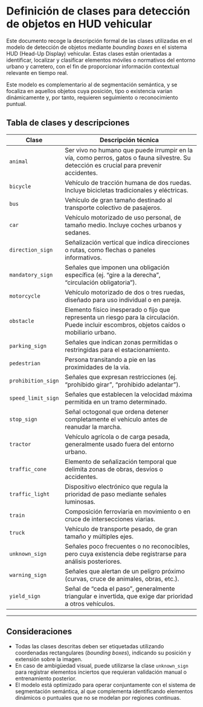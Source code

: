 # D**efinición de clases para detección de objetos en HUD vehicular**

Este documento recoge la descripción formal de las clases utilizadas en el modelo de detección de objetos mediante *bounding boxes* en el sistema HUD (Head-Up Display) vehicular. Estas clases están orientadas a identificar, localizar y clasificar elementos móviles o normativos del entorno urbano y carretero, con el fin de proporcionar información contextual relevante en tiempo real.

Este modelo es complementario al de segmentación semántica, y se focaliza en aquellos objetos cuya posición, tipo o existencia varían dinámicamente y, por tanto, requieren seguimiento o reconocimiento puntual.

## **Tabla de clases y descripciones**

| Clase                | Descripción técnica                                                                 |
|----------------------|--------------------------------------------------------------------------------------|
| `animal`             | Ser vivo no humano que puede irrumpir en la vía, como perros, gatos o fauna silvestre. Su detección es crucial para prevenir accidentes. |
| `bicycle`            | Vehículo de tracción humana de dos ruedas. Incluye bicicletas tradicionales y eléctricas. |
| `bus`                | Vehículo de gran tamaño destinado al transporte colectivo de pasajeros. |
| `car`                | Vehículo motorizado de uso personal, de tamaño medio. Incluye coches urbanos y sedanes. |
| `direction_sign`     | Señalización vertical que indica direcciones o rutas, como flechas o paneles informativos. |
| `mandatory_sign`     | Señales que imponen una obligación específica (ej. “gire a la derecha”, “circulación obligatoria”). |
| `motorcycle`         | Vehículo motorizado de dos o tres ruedas, diseñado para uso individual o en pareja. |
| `obstacle`           | Elemento físico inesperado o fijo que representa un riesgo para la circulación. Puede incluir escombros, objetos caídos o mobiliario urbano. |
| `parking_sign`       | Señales que indican zonas permitidas o restringidas para el estacionamiento. |
| `pedestrian`         | Persona transitando a pie en las proximidades de la vía. |
| `prohibition_sign`   | Señales que expresan restricciones (ej. “prohibido girar”, “prohibido adelantar”). |
| `speed_limit_sign`   | Señales que establecen la velocidad máxima permitida en un tramo determinado. |
| `stop_sign`          | Señal octogonal que ordena detener completamente el vehículo antes de reanudar la marcha. |
| `tractor`            | Vehículo agrícola o de carga pesada, generalmente usado fuera del entorno urbano. |
| `traffic_cone`       | Elemento de señalización temporal que delimita zonas de obras, desvíos o accidentes. |
| `traffic_light`      | Dispositivo electrónico que regula la prioridad de paso mediante señales luminosas. |
| `train`              | Composición ferroviaria en movimiento o en cruce de intersecciones viarias. |
| `truck`              | Vehículo de transporte pesado, de gran tamaño y múltiples ejes. |
| `unknown_sign`       | Señales poco frecuentes o no reconocibles, pero cuya existencia debe registrarse para análisis posteriores. |
| `warning_sign`       | Señales que alertan de un peligro próximo (curvas, cruce de animales, obras, etc.). |
| `yield_sign`         | Señal de “ceda el paso”, generalmente triangular e invertida, que exige dar prioridad a otros vehículos. |

---

## Consideraciones

- Todas las clases descritas deben ser etiquetadas utilizando coordenadas rectangulares (*bounding boxes*), indicando su posición y extensión sobre la imagen.
- En caso de ambigüedad visual, puede utilizarse la clase `unknown_sign` para registrar elementos inciertos que requieran validación manual o entrenamiento posterior.
- El modelo está optimizado para operar conjuntamente con el sistema de segmentación semántica, al que complementa identificando elementos dinámicos o puntuales que no se modelan por regiones continuas.
